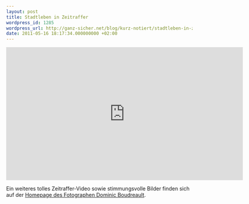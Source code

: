 ```yaml
---
layout: post
title: Stadtleben in Zeitraffer
wordpress_id: 1285
wordpress_url: http://ganz-sicher.net/blog/kurz-notiert/stadtleben-in-zeitraffer/
date: 2011-05-16 18:17:34.000000000 +02:00
---
```

<p><iframe width="640" height="360" src="http://player.vimeo.com/video/23237102?color=ffffff" frameborder="0"></iframe>

Ein weiteres tolles Zeitraffer-Video sowie stimmungsvolle Bilder finden sich auf der <a href="http://www.dominicboudreault.com/">Homepage des Fotographen&nbsp;Dominic Boudreault</a>.</p>
